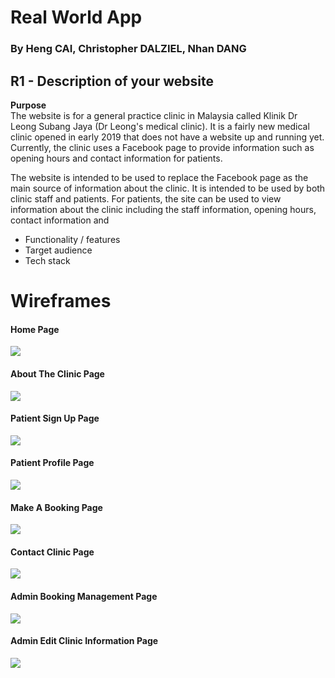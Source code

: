# Real World App  

### By Heng CAI, Christopher DALZIEL, Nhan DANG  

## R1 - Description of your website  

**Purpose**  
The website is for a general practice clinic in Malaysia called Klinik Dr Leong Subang Jaya (Dr Leong's medical clinic). It is a fairly new medical clinic opened in early 2019 that does not have a website up and running yet. Currently, the clinic uses a Facebook page to provide information such as opening hours and contact information for patients.  

The website is intended to be used to replace the Facebook page as the main source of information about the clinic. It is intended to be used by both clinic staff and patients. For patients, the site can be used to view information about the clinic including the staff information, opening hours, contact information and 

- Functionality / features
- Target audience
- Tech stack

# Wireframes

#### Home Page

![](./src/assets/readmeassets/Homepage.png)

#### About The Clinic Page

![](./src/assets/readmeassets/Aboutclinicpage.png)

#### Patient Sign Up Page

![](./src/assets/readmeassets/Aboutclinicpage.png)

#### Patient Profile Page

![](./src/assets/readmeassets/Profilepage.png)

#### Make A Booking Page

![](./src/assets/readmeassets/Createabookingpage.png)

#### Contact Clinic Page

![](./src/assets/readmeassets/Contactpage.png)

#### Admin Booking Management Page

![](./src/assets/readmeassets/Admingbookingmanagementpage.png)

#### Admin Edit Clinic Information Page

![](./src/assets/readmeassets/Admineditpage.png)